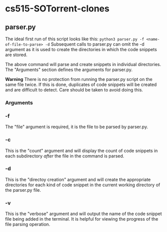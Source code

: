 # cs515-SOTorrent-clones

## parser.py
The ideal first run of this script looks like this:
`python3 parser.py -f <name-of-file-to-parse> -d`
Subsequent calls to parser.py can omit the -d argument as it is used to create the directories in which the code snippets are stored.

The above command will parse and create snippets in individual directories. The "Arguments" section defines the arguments for parser.py.

**Warning** There is no protection from running the parser.py script on the same file twice. If this is done, duplicates of code snippets will be created and are difficult to detect. Care should be taken to avoid doing this.

### Arguments
### -f
The "file" argument is required, it is the file to be parsed by parser.py.

### -c
This is the "count" argument and will display the count of code snippets in each subdirectory *after* the file in the command is parsed.

### -d
This is the "directoy creation" argument and will create the appropriate directories for each kind of code snippet in the current working directory of the parser.py file.

### -v
This is the "verbose" argument and will output the name of the code snippet file being added in the terminal. It is helpful for viewing the progress of the file parsing operation.
